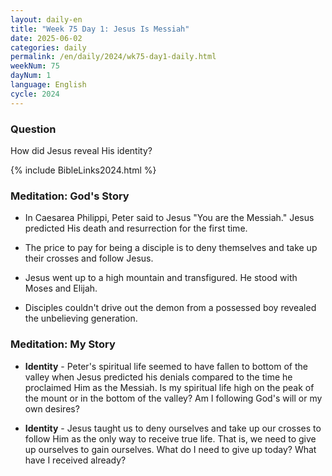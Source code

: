 ```yaml
---
layout: daily-en
title: "Week 75 Day 1: Jesus Is Messiah"
date: 2025-06-02
categories: daily
permalink: /en/daily/2024/wk75-day1-daily.html
weekNum: 75
dayNum: 1
language: English
cycle: 2024
---
```


### Question     
How did Jesus reveal His identity?

{% include BibleLinks2024.html %} 

### Meditation: God's Story   
+ In Caesarea Philippi, Peter said to Jesus "You are the Messiah." Jesus predicted His death and resurrection for the first time. 

+ The price to pay for being a disciple is to deny themselves and take up their crosses and follow Jesus. 

+ Jesus went up to a high mountain and transfigured. He stood with Moses and Elijah. 

+ Disciples couldn't drive out the demon from a possessed boy revealed the unbelieving generation. 

### Meditation: My Story   
+ **Identity** - Peter's spiritual life seemed to have fallen to bottom of the valley when Jesus predicted his denials compared to the time he proclaimed Him as the Messiah. Is my spiritual life high on the peak of the mount or in the bottom of the valley? Am I following God's will or my own desires? 

+ **Identity** - Jesus taught us to deny ourselves and take up our crosses to follow Him as the only way to receive true life. That is, we need to give up ourselves to gain ourselves. What do I need to give up today? What have I received already? 
